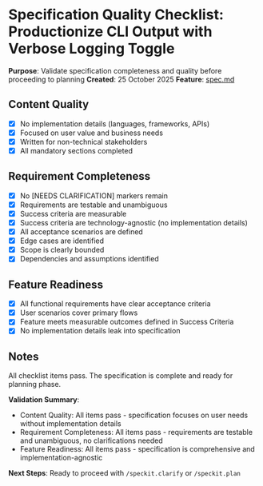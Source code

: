 # Specification Quality Checklist: Productionize CLI Output with Verbose Logging Toggle

**Purpose**: Validate specification completeness and quality before proceeding to planning
**Created**: 25 October 2025
**Feature**: [spec.md](../spec.md)

## Content Quality

- [x] No implementation details (languages, frameworks, APIs)
- [x] Focused on user value and business needs
- [x] Written for non-technical stakeholders
- [x] All mandatory sections completed

## Requirement Completeness

- [x] No [NEEDS CLARIFICATION] markers remain
- [x] Requirements are testable and unambiguous
- [x] Success criteria are measurable
- [x] Success criteria are technology-agnostic (no implementation details)
- [x] All acceptance scenarios are defined
- [x] Edge cases are identified
- [x] Scope is clearly bounded
- [x] Dependencies and assumptions identified

## Feature Readiness

- [x] All functional requirements have clear acceptance criteria
- [x] User scenarios cover primary flows
- [x] Feature meets measurable outcomes defined in Success Criteria
- [x] No implementation details leak into specification

## Notes

All checklist items pass. The specification is complete and ready for planning phase.

**Validation Summary**:
- Content Quality: All items pass - specification focuses on user needs without implementation details
- Requirement Completeness: All items pass - requirements are testable and unambiguous, no clarifications needed
- Feature Readiness: All items pass - specification is comprehensive and implementation-agnostic

**Next Steps**: Ready to proceed with `/speckit.clarify` or `/speckit.plan`